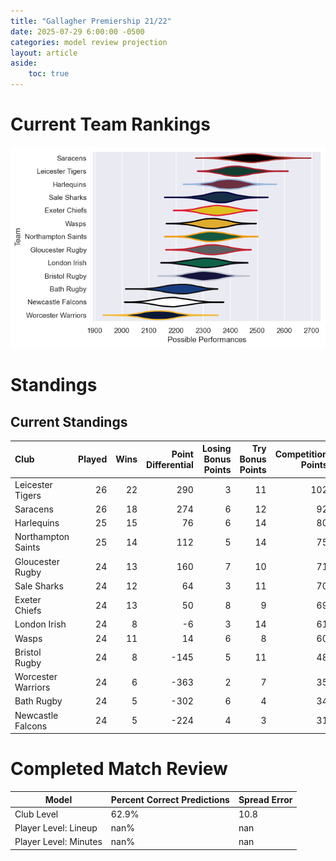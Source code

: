 ```yaml
---  
title: "Gallagher Premiership 21/22"  
date: 2025-07-29 6:00:00 -0500  
categories: model review projection  
layout: article  
aside:  
    toc: true  
---
```

# Current Team Rankings


![Club Rankings](plots/rankings_Gallagher_Premiership_2122.png)
# Standings

## Current Standings


| Club               |   Played |   Wins |   Point Differential |   Losing Bonus Points |   Try Bonus Points |   Competition Points |
|:-------------------|---------:|-------:|---------------------:|----------------------:|-------------------:|---------------------:|
| Leicester Tigers   |       26 |     22 |                  290 |                     3 |                 11 |                  102 |
| Saracens           |       26 |     18 |                  274 |                     6 |                 12 |                   92 |
| Harlequins         |       25 |     15 |                   76 |                     6 |                 14 |                   80 |
| Northampton Saints |       25 |     14 |                  112 |                     5 |                 14 |                   75 |
| Gloucester Rugby   |       24 |     13 |                  160 |                     7 |                 10 |                   71 |
| Sale Sharks        |       24 |     12 |                   64 |                     3 |                 11 |                   70 |
| Exeter Chiefs      |       24 |     13 |                   50 |                     8 |                  9 |                   69 |
| London Irish       |       24 |      8 |                   -6 |                     3 |                 14 |                   61 |
| Wasps              |       24 |     11 |                   14 |                     6 |                  8 |                   60 |
| Bristol Rugby      |       24 |      8 |                 -145 |                     5 |                 11 |                   48 |
| Worcester Warriors |       24 |      6 |                 -363 |                     2 |                  7 |                   35 |
| Bath Rugby         |       24 |      5 |                 -302 |                     6 |                  4 |                   34 |
| Newcastle Falcons  |       24 |      5 |                 -224 |                     4 |                  3 |                   31 |



# Completed Match Review


| Model | Percent Correct Predictions | Spread Error |
| ------ | ------ | ------ |
| Club Level | 62.9% | 10.8 |
| Player Level: Lineup | nan% | nan |
| Player Level: Minutes | nan% | nan |

